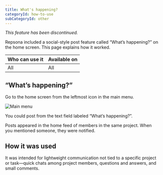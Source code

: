 ```yaml
---
title: What's happening?
categoryId: how-to-use
subCategoryId: other
---
```


*This feature has been discontinued.*

Repsona included a social-style post feature called “What’s happening?” on the home screen. This page explains how it worked.

| Who can use it | Available on |
|---|---|
| All | All |

## “What’s happening?”

Go to the home screen from the leftmost icon in the main menu.

![Main menu](/images/help/main-menu.en.png)

You could post from the text field labeled “What’s happening?”.

Posts appeared in the home feed of members in the same project. When you mentioned someone, they were notified.

## How it was used

It was intended for lightweight communication not tied to a specific project or task—quick chats among project members, questions and answers, and small comments.
